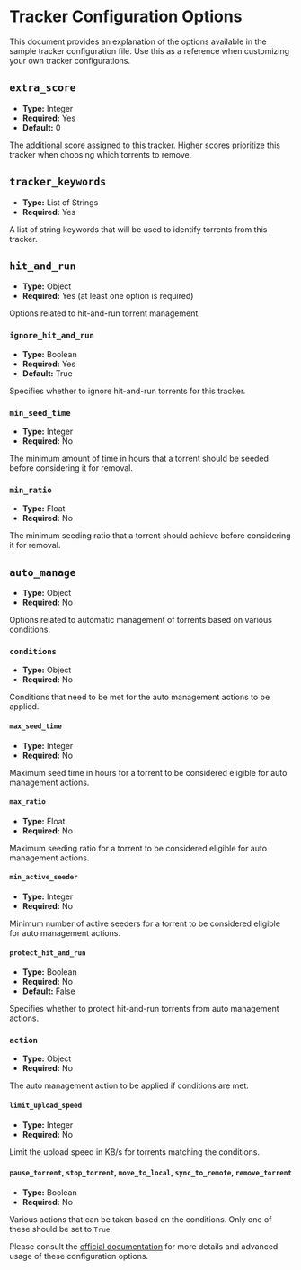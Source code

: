# Tracker Configuration Options

This document provides an explanation of the options available in the sample tracker configuration file. Use this as a reference when customizing your own tracker configurations.

## `extra_score`

- **Type:** Integer
- **Required:** Yes
- **Default:** 0

The additional score assigned to this tracker. Higher scores prioritize this tracker when choosing which torrents to remove.

## `tracker_keywords`

- **Type:** List of Strings
- **Required:** Yes

A list of string keywords that will be used to identify torrents from this tracker.

## `hit_and_run`

- **Type:** Object
- **Required:** Yes (at least one option is required)

Options related to hit-and-run torrent management.

### `ignore_hit_and_run`

- **Type:** Boolean
- **Required:** Yes
- **Default:** True

Specifies whether to ignore hit-and-run torrents for this tracker.

### `min_seed_time`

- **Type:** Integer
- **Required:** No

The minimum amount of time in hours that a torrent should be seeded before considering it for removal.

### `min_ratio`

- **Type:** Float
- **Required:** No

The minimum seeding ratio that a torrent should achieve before considering it for removal.

## `auto_manage`

- **Type:** Object
- **Required:** No

Options related to automatic management of torrents based on various conditions.

### `conditions`

- **Type:** Object
- **Required:** No

Conditions that need to be met for the auto management actions to be applied.

#### `max_seed_time`

- **Type:** Integer
- **Required:** No

Maximum seed time in hours for a torrent to be considered eligible for auto management actions.

#### `max_ratio`

- **Type:** Float
- **Required:** No

Maximum seeding ratio for a torrent to be considered eligible for auto management actions.

#### `min_active_seeder`

- **Type:** Integer
- **Required:** No

Minimum number of active seeders for a torrent to be considered eligible for auto management actions.

#### `protect_hit_and_run`

- **Type:** Boolean
- **Required:** No
- **Default:** False

Specifies whether to protect hit-and-run torrents from auto management actions.

### `action`

- **Type:** Object
- **Required:** No

The auto management action to be applied if conditions are met.

#### `limit_upload_speed`

- **Type:** Integer
- **Required:** No

Limit the upload speed in KB/s for torrents matching the conditions.

#### `pause_torrent`, `stop_torrent`, `move_to_local`, `sync_to_remote`, `remove_torrent`

- **Type:** Boolean
- **Required:** No

Various actions that can be taken based on the conditions. Only one of these should be set to `True`.

Please consult the [official documentation](https://LimeDrive.github.io/qbt-flow-utils/) for more details and advanced usage of these configuration options.
